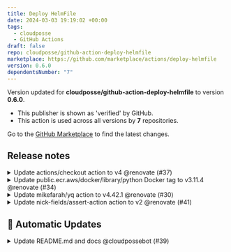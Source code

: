 ```yaml
---
title: Deploy HelmFile
date: 2024-03-03 19:19:02 +00:00
tags:
  - cloudposse
  - GitHub Actions
draft: false
repo: cloudposse/github-action-deploy-helmfile
marketplace: https://github.com/marketplace/actions/deploy-helmfile
version: 0.6.0
dependentsNumber: "7"
---
```



Version updated for **cloudposse/github-action-deploy-helmfile** to version **0.6.0**.
- This publisher is shown as 'verified' by GitHub.
- This action is used across all versions by **7** repositories.

Go to the [GitHub Marketplace](https://github.com/marketplace/actions/deploy-helmfile) to find the latest changes.

## Release notes

<details>
  <summary>Update actions/checkout action to v4 @renovate (#37)</summary>

  This PR contains the following updates:

| Package | Type | Update | Change |
|---|---|---|---|
| [actions/checkout](https://togithub.com/actions/checkout) | action | major | `v3` -> `v4` |

---

### Release Notes

<details>
<summary>actions/checkout (actions/checkout)</summary>

### [`v4`](https://togithub.com/actions/checkout/blob/HEAD/CHANGELOG.md#v400)

[Compare Source](https://togithub.com/actions/checkout/compare/v3...v4)

-   [Support fetching without the --progress option](https://togithub.com/actions/checkout/pull/1067)
-   [Update to node20](https://togithub.com/actions/checkout/pull/1436)

</details>

---

<!--renovate-debug:eyJjcmVhdGVkSW5WZXIiOiIzNi43OS4xIiwidXBkYXRlZEluVmVyIjoiMzcuODEuMyIsInRhcmdldEJyYW5jaCI6Im1haW4ifQ==-->

</details>

<details>
  <summary>Update public.ecr.aws/docker/library/python Docker tag to v3.11.4 @renovate (#34)</summary>

  This PR contains the following updates:

| Package | Type | Update | Change |
|---|---|---|---|
| public.ecr.aws/docker/library/python | final | patch | `3.11.2-slim-buster` -> `3.11.4-slim-buster` |

---

<!--renovate-debug:eyJjcmVhdGVkSW5WZXIiOiIzNS40MC4wIiwidXBkYXRlZEluVmVyIjoiMzcuODEuMyIsInRhcmdldEJyYW5jaCI6Im1haW4ifQ==-->

</details>

<details>
  <summary>Update mikefarah/yq action to v4.42.1 @renovate (#30)</summary>

  This PR contains the following updates:

| Package | Type | Update | Change |
|---|---|---|---|
| [mikefarah/yq](https://togithub.com/mikefarah/yq) | action | minor | `v4.32.2` -> `v4.42.1` |

---

### Release Notes

<details>
<summary>mikefarah/yq (mikefarah/yq)</summary>

### [`v4.42.1`](https://togithub.com/mikefarah/yq/compare/v4.41.1...v4.42.1)

[Compare Source](https://togithub.com/mikefarah/yq/compare/v4.41.1...v4.42.1)

### [`v4.41.1`](https://togithub.com/mikefarah/yq/releases/tag/v4.41.1)

[Compare Source](https://togithub.com/mikefarah/yq/compare/v4.40.7...v4.41.1)

-   Can now comment in yq expressions! [#&#8203;1919](https://togithub.com/mikefarah/yq/issues/1919)
    -   Added new CSV option to turn off auto-parsing [#&#8203;1947](https://togithub.com/mikefarah/yq/issues/1947)
    -   Can now retrieve the alias names of merge anchors [#&#8203;1942](https://togithub.com/mikefarah/yq/issues/1942)
    -   Fixed Toml decoding when table array defined before parent [#&#8203;1922](https://togithub.com/mikefarah/yq/issues/1922)
    -   Fixing with_entries context [#&#8203;1925](https://togithub.com/mikefarah/yq/issues/1925)

### [`v4.40.7`](https://togithub.com/mikefarah/yq/releases/tag/v4.40.7)

[Compare Source](https://togithub.com/mikefarah/yq/compare/v4.40.6...v4.40.7)

-   Fix: empty TOML table [#&#8203;1924](https://togithub.com/mikefarah/yq/issues/1924) - Thanks [@&#8203;elibroftw](https://togithub.com/elibroftw)
    -   Fixed "all" error message [#&#8203;1845](https://togithub.com/mikefarah/yq/issues/1845)
    -   Fixed to_entries\[] [#&#8203;1246](https://togithub.com/mikefarah/yq/issues/1246)
    -   Bumped dependencies

### [`v4.40.6`](https://togithub.com/mikefarah/yq/compare/v4.40.5...v4.40.6)

[Compare Source](https://togithub.com/mikefarah/yq/compare/v4.40.5...v4.40.6)

### [`v4.40.5`](https://togithub.com/mikefarah/yq/releases/tag/v4.40.5)

[Compare Source](https://togithub.com/mikefarah/yq/compare/v4.40.4...v4.40.5)

-   Fixing seg fault on bad XML [#&#8203;1888](https://togithub.com/mikefarah/yq/issues/1888)
    -   Fixed handling of --- [#&#8203;1890](https://togithub.com/mikefarah/yq/issues/1890), [#&#8203;1896](https://togithub.com/mikefarah/yq/issues/1896)
    -   Bumped dependencies

### [`v4.40.4`](https://togithub.com/mikefarah/yq/releases/tag/v4.40.4): - Fixed bug with creating maps with values based off keys

[Compare Source](https://togithub.com/mikefarah/yq/compare/v4.40.3...v4.40.4)

-   Fixed bug with creating maps with values based off keys [#&#8203;1886](https://togithub.com/mikefarah/yq/issues/1886), [#&#8203;1889](https://togithub.com/mikefarah/yq/issues/1889)
    -   Bumped dependencies

### [`v4.40.3`](https://togithub.com/mikefarah/yq/releases/tag/v4.40.3): - Fixes JSON empty array bug

[Compare Source](https://togithub.com/mikefarah/yq/compare/v4.40.2...v4.40.3)

-   Fixed JSON output issue with empty arrays [#&#8203;1880](https://togithub.com/mikefarah/yq/issues/1880)

### [`v4.40.2`](https://togithub.com/mikefarah/yq/releases/tag/v4.40.2): - Official

[Compare Source](https://togithub.com/mikefarah/yq/compare/v4.40.1...v4.40.2)

Thank you for all your support! I've fixed some of the issues that were kindly raised :) Happy to make the release official!

-   Do not panic when StdIn is closed ([#&#8203;1867](https://togithub.com/mikefarah/yq/issues/1867)) Thanks [@&#8203;aleskandro](https://togithub.com/aleskandro)!
-   Fixed issue when update against self [#&#8203;1869](https://togithub.com/mikefarah/yq/issues/1869)
-   Fixed multi doc anchor bug [#&#8203;1861](https://togithub.com/mikefarah/yq/issues/1861)
-   Fixes doc line separator issue when reading expression file [#&#8203;1860](https://togithub.com/mikefarah/yq/issues/1860)
-   Bumped dependencies

### [`v4.40.1`](https://togithub.com/mikefarah/yq/releases/tag/v4.40.1): - Engine refactor

[Compare Source](https://togithub.com/mikefarah/yq/compare/v4.35.2...v4.40.1)

I've done some overdue work on refactoring the core engine - pulling out the dependency on go-yaml. There are a couple of slight output changes (whitespace / document separators) in some niche scenarios - I think they are improvements, Bit nervous on releasing this, but all the tests are passing and I've added more tests! Love some early feedback :)

-   Added tonumber support
-   Added kind operator
-   Lua output fixes ([#&#8203;1811](https://togithub.com/mikefarah/yq/issues/1811)) - Thanks [@&#8203;Zash](https://togithub.com/Zash)!
-   Add support for Lua input ([#&#8203;1810](https://togithub.com/mikefarah/yq/issues/1810)) - Thanks [@&#8203;Zash](https://togithub.com/Zash)!
-   Bumped dependencies

### [`v4.35.2`](https://togithub.com/mikefarah/yq/releases/tag/v4.35.2): - Minor fixes

[Compare Source](https://togithub.com/mikefarah/yq/compare/v4.35.1...v4.35.2)

-   Fix various typos [#&#8203;1798](https://togithub.com/mikefarah/yq/issues/1798)
    -   Fixed number parsing as float bug in JSON [#&#8203;1756](https://togithub.com/mikefarah/yq/issues/1756)
    -   Fixed string, null concatenation consistency [#&#8203;1712](https://togithub.com/mikefarah/yq/issues/1712)
    -   Fixed expression parsing issue [#&#8203;1711](https://togithub.com/mikefarah/yq/issues/1711)
    -   Bumped dependencies

### [`v4.35.1`](https://togithub.com/mikefarah/yq/releases/tag/v4.35.1): - Lua Output!

[Compare Source](https://togithub.com/mikefarah/yq/compare/v4.34.2...v4.35.1)

-   Added Lua output support (Thanks [@&#8203;Zash](https://togithub.com/Zash))!
    -   Added BSD checksum format (Thanks [@&#8203;viq](https://togithub.com/viq))!
    -   Bumped dependencies

### [`v4.34.2`](https://togithub.com/mikefarah/yq/releases/tag/v4.34.2)

[Compare Source](https://togithub.com/mikefarah/yq/compare/v4.34.1...v4.34.2)

Bumped depedencies

### [`v4.34.1`](https://togithub.com/mikefarah/yq/releases/tag/v4.34.1)

[Compare Source](https://togithub.com/mikefarah/yq/compare/v4.33.3...v4.34.1)

-   Added shell output format thanks [@&#8203;giorgiga](https://togithub.com/giorgiga)
    -   Fixed nil pointer dereference ([#&#8203;1649](https://togithub.com/mikefarah/yq/issues/1649)) thanks [@&#8203;ArthurFritz](https://togithub.com/ArthurFritz)
    -   Bumped dependency versions

### [`v4.33.3`](https://togithub.com/mikefarah/yq/releases/tag/v4.33.3)

[Compare Source](https://togithub.com/mikefarah/yq/compare/v4.33.2...v4.33.3)

-   Fixed bug when splatting empty array [#&#8203;1613](https://togithub.com/mikefarah/yq/issues/1613)
    -   Added scalar output for TOML ([#&#8203;1617](https://togithub.com/mikefarah/yq/issues/1617))
    -   Fixed passing of read-only context in pipe (partial fix for [#&#8203;1631](https://togithub.com/mikefarah/yq/issues/1631))
    -   Bumped dependency versions

### [`v4.33.2`](https://togithub.com/mikefarah/yq/releases/tag/v4.33.2): - Null seperated output and snap removable media

[Compare Source](https://togithub.com/mikefarah/yq/compare/v4.33.1...v4.33.2)

-   Add `--nul-output|-0` flag to separate element with NUL character ([#&#8203;1550](https://togithub.com/mikefarah/yq/issues/1550)) Thanks [@&#8203;vaab](https://togithub.com/vaab)!
    -   Add removable-media interface plug declaration to the snap packaging([#&#8203;1618](https://togithub.com/mikefarah/yq/issues/1618)) Thanks [@&#8203;brlin-tw](https://togithub.com/brlin-tw)!
    -   Scalar output now handled in csv, tsv and property files
    -   Bumped dependency versions

### [`v4.33.1`](https://togithub.com/mikefarah/yq/releases/tag/v4.33.1): - TOML! (readonly)

[Compare Source](https://togithub.com/mikefarah/yq/compare/v4.32.2...v4.33.1)

-   Added read-only TOML support! [#&#8203;1364](https://togithub.com/mikefarah/yq/issues/1364). Thanks [@&#8203;pelletier](https://togithub.com/pelletier) for making your API available in your toml lib :)
    -   Added warning when auto detect by file type is outputs JSON ([#&#8203;1608](https://togithub.com/mikefarah/yq/issues/1608))

</details>

---

<!--renovate-debug:eyJjcmVhdGVkSW5WZXIiOiIzNS4yMi4xIiwidXBkYXRlZEluVmVyIjoiMzcuMjEyLjAiLCJ0YXJnZXRCcmFuY2giOiJtYWluIn0=-->

</details>

<details>
  <summary>Update nick-fields/assert-action action to v2 @renovate (#41)</summary>

  This PR contains the following updates:

| Package | Type | Update | Change |
|---|---|---|---|
| [nick-fields/assert-action](https://togithub.com/nick-fields/assert-action) | action | major | `v1` -> `v2` |

---

### Release Notes

<details>
<summary>nick-fields/assert-action (nick-fields/assert-action)</summary>

### [`v2`](https://togithub.com/nick-fields/assert-action/compare/v1...v2)

[Compare Source](https://togithub.com/nick-fields/assert-action/compare/v1...v2)

</details>

---

<!--renovate-debug:eyJjcmVhdGVkSW5WZXIiOiIzNy4xNzMuMCIsInVwZGF0ZWRJblZlciI6IjM3LjE3My4wIiwidGFyZ2V0QnJhbmNoIjoibWFpbiJ9-->

</details>


## 🤖 Automatic Updates

<details>
  <summary>Update README.md and docs @cloudpossebot (#39)</summary>

  ## what
This is an auto-generated PR that updates the README.md and docs

## why
To have most recent changes of README.md and doc from origin templates
</details>

